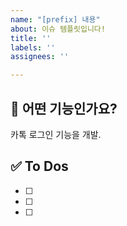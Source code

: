 ```yaml
---
name: "[prefix] 내용"
about: 이슈 템플릿입니다!
title: ''
labels: ''
assignees: ''

---
```


## 💚 어떤 기능인가요?
카톡 로그인 기능을 개발.


## ✅ To Dos

- [ ]
- [ ]
- [ ]
